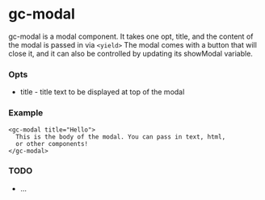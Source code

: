 # gc-modal
gc-modal is a modal component.  It takes one opt, title, and the content of the modal is passed in via
``` <yield> ``` The modal comes with a button that will close it, and it can also be controlled by updating
its showModal variable.

### Opts
* title - title text to be displayed at top of the modal

### Example
```
<gc-modal title="Hello">
  This is the body of the modal. You can pass in text, html, 
  or other components!
</gc-modal>

```

### TODO
* ...